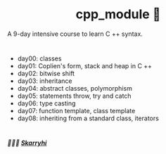 <h1 align="center"> cpp_module 🎳 </h1>

A 9-day intensive course to learn C ++ syntax.
#

- day00: classes
- day01: Coplien's form, stack and heap in C ++
- day02: bitwise shift
- day03: inheritance
- day04: abstract classes, polymorphism
- day05: statements throw, try and catch
- day06: type casting
- day07: function template, class template
- day08: inheriting from a standard class, iterators

#
##### 👩🏻‍💼 **[Skarryhi](https://github.com/skarryhi/)**
